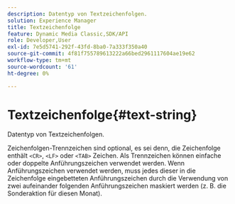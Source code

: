 ```yaml
---
description: Datentyp von Textzeichenfolgen.
solution: Experience Manager
title: Textzeichenfolge
feature: Dynamic Media Classic,SDK/API
role: Developer,User
exl-id: 7e5d5741-292f-43fd-8ba0-7a333f350a40
source-git-commit: 4f81f755789613222a66bed2961117604ae19e62
workflow-type: tm+mt
source-wordcount: '61'
ht-degree: 0%

---
```


# Textzeichenfolge{#text-string}

Datentyp von Textzeichenfolgen.

Zeichenfolgen-Trennzeichen sind optional, es sei denn, die Zeichenfolge enthält `<CR>`, `<LF>` oder `<TAB>` Zeichen. Als Trennzeichen können einfache oder doppelte Anführungszeichen verwendet werden. Wenn Anführungszeichen verwendet werden, muss jedes dieser in die Zeichenfolge eingebetteten Anführungszeichen durch die Verwendung von zwei aufeinander folgenden Anführungszeichen maskiert werden (z. B. die Sonderaktion für diesen Monat).
